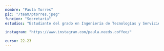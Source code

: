 ```yaml
---
nombre: "Paula Torres"
pic: "/team/ptorres.jpeg"
funcion: "Secretaria"
estudios: "Estudiante del grado en Ingeniería de Tecnologías y Servicios de Telecomunicación"

instagram: "https://www.instagram.com/paula.needs.coffee/"

curso: 22-23
---
```


